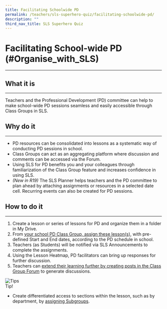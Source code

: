 ```yaml
---
title: Facilitating Schoolwide PD
permalink: /teachers/sls-superhero-quiz/facilitating-schoolwide-pd/
description: ""
third_nav_title: SLS Superhero Quiz
---
```

<h1 class="page-title">Facilitating School-wide PD (#Organise_with_SLS)</h1>
<hr>

<div>
  <h2>What it is</h2>
  <hr>
  <p>Teachers and the Professional Development (PD) committee can help to make school-wide PD sessions seamless and easily accessible through Class Groups in SLS.</p>
  
  <h2>Why do it</h2>
  <hr>
  <ul>
    <li>PD resources can be consolidated into lessons as a systematic way of conducting PD sessions in school.</li>
    <li>Class Groups can act as an aggregating platform where discussion and comments can be accessed via the Forum.</li>
    <li>Using SLS for PD benefits you and your colleagues through familiarization of the Class Group feature and increases confidence in using SLS.</li>
    <li><i>(New in R19)</i> The SLS Planner helps teachers and the PD committee to plan ahead by attaching assignments or resources in a selected date cell. Recurring events can also be created for PD sessions.</li>
  </ul>
  
  <h2>How to do it</h2>
  <hr>
  <ol>
    <li>Create a lesson or series of lessons for PD and organize them in a folder in My Drive.</li>
    <li>From <a target="_blank" href="https://www.learning.moe.edu.sg/sls/teachers/user-guide/vle/teacher/ClassGroupManagement/CreateGroup.html">your school PD Class Group, assign these lesson(s)</a>, with pre-defined Start and End dates, according to the PD schedule in school.</li>
    <li>Teachers (as Students) will be notified via SLS Announcements to complete the assignments.</li>
    <li>Using the Lesson Heatmap, PD facilitators can bring up responses for further discussion.</li>
    <li>Teachers can <a target="_blank" href="https://www.learning.moe.edu.sg/sls/teachers/user-guide/vle/teacher/ClassGroupManagement/PostComment.html">extend their learning further by creating posts in the Class Group Forum</a> to generate discussions.</li>
  </ol>
</div>

<div class="tips info">
  <div class="tips-header">
    <div class="sug-icon">
      <img alt="Tips" src="/images/Assets/Bulb32.svg">
    </div>
    <span class="tips-title">Tip!</span>
  </div>
  <div class="tips-content">
    <ul>
      <li>Create differentiated access to sections within the lesson, such as by department, by <a target="_blank" href="https://www.learning.moe.edu.sg/sls/teachers/user-guide/vle/teacher/ClassGroupManagement/AboutSubgroups.html">assigning Subgroups</a>.</li>              
    </ul>
  </div>
</div>